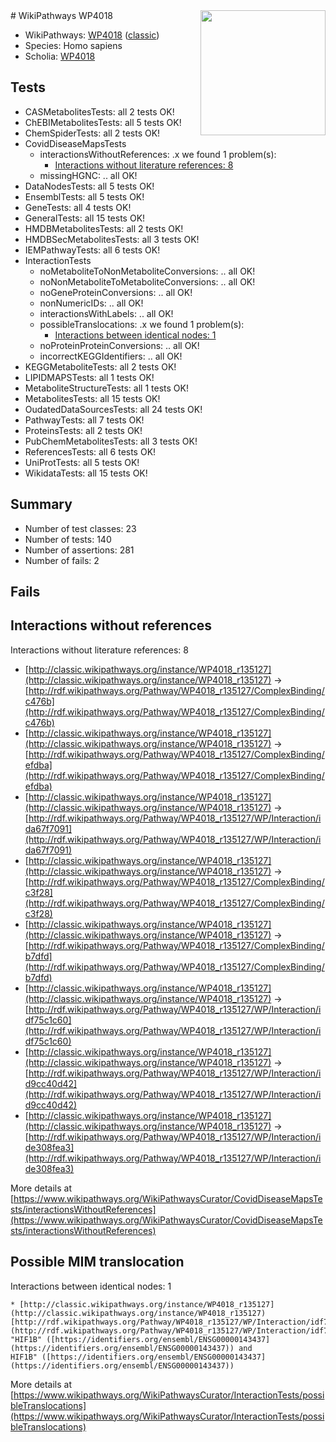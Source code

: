 <img style="float: right; width: 200px" src="https://cms-assets.nporadio.nl/npo3fm/NPO-Serious-Request-Logo-Groen-Ik-Steun-RGB.png" />
# WikiPathways WP4018

* WikiPathways: [WP4018](https://wikipathways.org/pathways/WP4018) ([classic](https://classic.wikipathways.org/instance/WP4018))
* Species: Homo sapiens
* Scholia: [WP4018](https://scholia.toolforge.org/wikipathways/WP4018)
## Tests
* CASMetabolitesTests: all 2 tests OK!
* ChEBIMetabolitesTests: all 5 tests OK!
* ChemSpiderTests: all 2 tests OK!
* CovidDiseaseMapsTests
    * interactionsWithoutReferences: .x we found 1 problem(s):
        * [Interactions without literature references: 8](#2e295936)
    * missingHGNC: .. all OK!
* DataNodesTests: all 5 tests OK!
* EnsemblTests: all 5 tests OK!
* GeneTests: all 4 tests OK!
* GeneralTests: all 15 tests OK!
* HMDBMetabolitesTests: all 2 tests OK!
* HMDBSecMetabolitesTests: all 3 tests OK!
* IEMPathwayTests: all 6 tests OK!
* InteractionTests
    * noMetaboliteToNonMetaboliteConversions: .. all OK!
    * noNonMetaboliteToMetaboliteConversions: .. all OK!
    * noGeneProteinConversions: .. all OK!
    * nonNumericIDs: .. all OK!
    * interactionsWithLabels: .. all OK!
    * possibleTranslocations: .x we found 1 problem(s):
        * [Interactions between identical nodes: 1](#1c118206)
    * noProteinProteinConversions: .. all OK!
    * incorrectKEGGIdentifiers: .. all OK!
* KEGGMetaboliteTests: all 2 tests OK!
* LIPIDMAPSTests: all 1 tests OK!
* MetaboliteStructureTests: all 1 tests OK!
* MetabolitesTests: all 15 tests OK!
* OudatedDataSourcesTests: all 24 tests OK!
* PathwayTests: all 7 tests OK!
* ProteinsTests: all 2 tests OK!
* PubChemMetabolitesTests: all 3 tests OK!
* ReferencesTests: all 6 tests OK!
* UniProtTests: all 5 tests OK!
* WikidataTests: all 15 tests OK!


## Summary

* Number of test classes: 23
* Number of tests: 140
* Number of assertions: 281
* Number of fails: 2

## Fails

<a name="2e295936" />

## Interactions without references

Interactions without literature references: 8

* [http://classic.wikipathways.org/instance/WP4018_r135127](http://classic.wikipathways.org/instance/WP4018_r135127) -> [http://rdf.wikipathways.org/Pathway/WP4018_r135127/ComplexBinding/c476b](http://rdf.wikipathways.org/Pathway/WP4018_r135127/ComplexBinding/c476b)
* [http://classic.wikipathways.org/instance/WP4018_r135127](http://classic.wikipathways.org/instance/WP4018_r135127) -> [http://rdf.wikipathways.org/Pathway/WP4018_r135127/ComplexBinding/efdba](http://rdf.wikipathways.org/Pathway/WP4018_r135127/ComplexBinding/efdba)
* [http://classic.wikipathways.org/instance/WP4018_r135127](http://classic.wikipathways.org/instance/WP4018_r135127) -> [http://rdf.wikipathways.org/Pathway/WP4018_r135127/WP/Interaction/ida67f7091](http://rdf.wikipathways.org/Pathway/WP4018_r135127/WP/Interaction/ida67f7091)
* [http://classic.wikipathways.org/instance/WP4018_r135127](http://classic.wikipathways.org/instance/WP4018_r135127) -> [http://rdf.wikipathways.org/Pathway/WP4018_r135127/ComplexBinding/c3f28](http://rdf.wikipathways.org/Pathway/WP4018_r135127/ComplexBinding/c3f28)
* [http://classic.wikipathways.org/instance/WP4018_r135127](http://classic.wikipathways.org/instance/WP4018_r135127) -> [http://rdf.wikipathways.org/Pathway/WP4018_r135127/ComplexBinding/b7dfd](http://rdf.wikipathways.org/Pathway/WP4018_r135127/ComplexBinding/b7dfd)
* [http://classic.wikipathways.org/instance/WP4018_r135127](http://classic.wikipathways.org/instance/WP4018_r135127) -> [http://rdf.wikipathways.org/Pathway/WP4018_r135127/WP/Interaction/idf75c1c60](http://rdf.wikipathways.org/Pathway/WP4018_r135127/WP/Interaction/idf75c1c60)
* [http://classic.wikipathways.org/instance/WP4018_r135127](http://classic.wikipathways.org/instance/WP4018_r135127) -> [http://rdf.wikipathways.org/Pathway/WP4018_r135127/WP/Interaction/id9cc40d42](http://rdf.wikipathways.org/Pathway/WP4018_r135127/WP/Interaction/id9cc40d42)
* [http://classic.wikipathways.org/instance/WP4018_r135127](http://classic.wikipathways.org/instance/WP4018_r135127) -> [http://rdf.wikipathways.org/Pathway/WP4018_r135127/WP/Interaction/ide308fea3](http://rdf.wikipathways.org/Pathway/WP4018_r135127/WP/Interaction/ide308fea3)


More details at [https://www.wikipathways.org/WikiPathwaysCurator/CovidDiseaseMapsTests/interactionsWithoutReferences](https://www.wikipathways.org/WikiPathwaysCurator/CovidDiseaseMapsTests/interactionsWithoutReferences)

<a name="1c118206" />

## Possible MIM translocation

Interactions between identical nodes: 1
```
* [http://classic.wikipathways.org/instance/WP4018_r135127](http://classic.wikipathways.org/instance/WP4018_r135127) [http://rdf.wikipathways.org/Pathway/WP4018_r135127/WP/Interaction/idf75c1c60](http://rdf.wikipathways.org/Pathway/WP4018_r135127/WP/Interaction/idf75c1c60) "HIF1B" ([https://identifiers.org/ensembl/ENSG00000143437](https://identifiers.org/ensembl/ENSG00000143437)) and 
HIF1B" ([https://identifiers.org/ensembl/ENSG00000143437](https://identifiers.org/ensembl/ENSG00000143437))
```

More details at [https://www.wikipathways.org/WikiPathwaysCurator/InteractionTests/possibleTranslocations](https://www.wikipathways.org/WikiPathwaysCurator/InteractionTests/possibleTranslocations)

